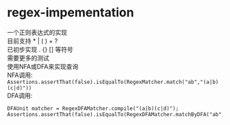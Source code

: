 # regex-impementation

一个正则表达式的实现  
目前支持 *  |  ( ) + ?  
已初步实现 . {} [] 等符号  
需要更多的测试  
使用NFA或DFA来实现查询  
NFA调用:  
`Assertions.assertThat(false).isEqualTo(RegexMatcher.match("ab","(a|b)(c|d)"))`  
DFA调用:  

    DFAUnit matcher = RegexDFAMatcher.compile("(a|b)(c|d)");  
    Assertions.assertThat(false).isEqualTo(RegexDFAMatcher.matchByDFA("ab",matcher));

